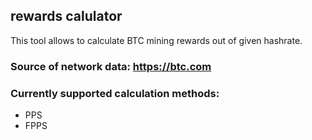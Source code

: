 ## rewards calulator

This tool allows to calculate BTC mining rewards out of given hashrate.

### Source of network data: https://btc.com

### Currently supported calculation methods:
- PPS
- FPPS
